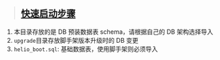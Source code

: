 > ## [快速启动步骤](https://helio.uncarbon.cc/#/i18n/zh-CN/helio-boot/quick-start)

1. 本目录存放的是 DB 预装数据表 schema，请根据自己的 DB 架构选择导入
2. `upgrade`目录存放脚手架版本升级时的 DB 变更
3. `helio_boot.sql`: 基础数据表，使用脚手架则必须导入
